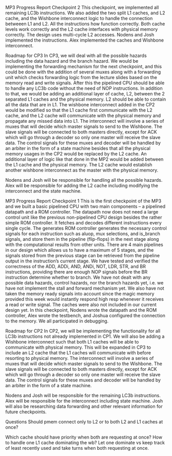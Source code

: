 MP3 Progress Report Checkpoint 2
This checkpoint, we implemented all remaining LC3b instructions. We also added the two split L1 caches, and L2 cache, and the Wishbone interconnect logic to handle the connection betweeen L1 and L2. All the instructions how function correctly. Both cache levels work correctly and the L2 cache interfaces with physical memory correctly. The design uses multi-cycle L2 accesses. Nodens and Josh implemented the instructions. Alex implemented the caches and Wishbone interconnect. 



Roadmap for CP3
In CP3, we will deal with all the possible hazards including the data hazard and the branch hazard. We would be implementing the forwarding mechanism for the next checkpoint, and this could be done with the addition of several muxes along with a forwarding unit which checks forwarding logic from the lecture slides based on the memory read and write signals. After this the pipelined CPU should be able to handle any LC3b code without the need of NOP instructions.
In addition to that, we would be adding an additional layer of cache, L2, between the 2 separated L1 caches and the physical memory. L2 should be able to contain all the data that are in L1. The wishbone interconnect added in the CP2 would be modified so that the L1 cache first communicate with the L2 cache, and the L2 cache will communicate with the physical memory and propagate any missed data into L1. The interconnect will involve a series of muxes that will decide which master signals to send to the Wishbone. The slave signals will be connected to both masters directly, except for ACK which will go through a decoder so only one master will receive the slave data. The control signals for these muxes and decoder will be handled by an arbiter in the form of a state machine besides that all the physical memory usages in the CP2 would be replaced by the L2 cache. An additional layer of logic like that done in the MP2 would be added between the L1 cache and the physical memory. The L2 cache would establish another wishbone interconnect as the master with the physical memory.

Nodens and Josh will be responsible for handling all the possible hazards.
Alex will be responsible for adding the L2 cache including modifying the interconnect and the state machine.  



MP3 Progress Report Checkpoint 1
This is the first checkpoint of the MP3 and we built a basic pipelined CPU with two main components – a pipelined datapath and a ROM controller. The datapath now does not need a large control unit like the previous non-pipelined CPU design besides the rather simple ROM controller. It fetches and decodes different instructions every single cycle. The generates ROM controller generates the necessary control signals for each instruction such as aluop, mux selections, and is_branch signals, and store them in the pipeline (flip-flops) in the next stage along with the computational results from other units. There are 4 main pipelines in our design which allows us to have a maximum of 5 stages, and the signals stored from the previous stage can be retrieved from the pipeline output in the instruction’s current stage.
We have tested and verified the correctness of the ADD, ADDi, AND, ANDi, NOT, LDR, STR, and BR instructions, providing there are enough NOP signals before the BR instruction determine whether to branch.
We have not dealt with any possible data hazards, control hazards, nor the branch hazards yet, i.e. we have not implement the stall and forward mechanism yet. We also have not taken the memory ready signals into account since the magic memory provided this week would instantly respond high resp whenever it receives a read or write signal. The caches were also not included in our current design yet.
In this checkpoint, Nodens wrote the datapath and the ROM controller, Alex wrote the testbench, and Joshua configured the connection to the memory. We all participated in debugging.



Roadmap for CP2
In CP2, we will be implementing the functionality for all LC3b instructions not already implemented in CP1. We will also be adding a Wishbone interconnect such that both L1 caches will be able to communicate with physical memory. This will be expanded in CP3 to include an L2 cache that the L1 caches will communicate with before resorting to physical memory. The interconnect will involve a series of muxes that will decide which master signals to send to the Wishbone. The slave signals will be connected to both masters directly, except for ACK which will go through a decoder so only one master will receive the slave data. The control signals for these muxes and decoder will be handled by an arbiter in the form of a state machine.

Nodens and Josh will be responsible for the remaining LC3b instructions.
Alex will be responsible for the interconnect including state machine.
Josh will also be researching data forwarding and other relevant information for future checkpoints.



Questions
Should pmem connect only to L2 or to both L2 and L1 caches at once?

Which cache should have priority when both are requesting at once?
How to handle one L1 cache dominating the wb? Let one dominate vs keep track of least recently used and take turns when both requesting at once.


